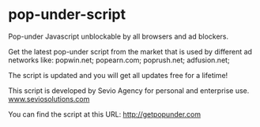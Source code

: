 # pop-under-script
Pop-under Javascript unblockable by all browsers and ad blockers.

Get the latest pop-under script from the market that is used by different ad networks like: popwin.net; popearn.com; poprush.net; adfusion.net; 

The script is updated and you will get all updates free for a lifetime!

This script is developed by Sevio Agency for personal and enterprise use.
www.seviosolutions.com

You can find the script at this URL: http://getpopunder.com
